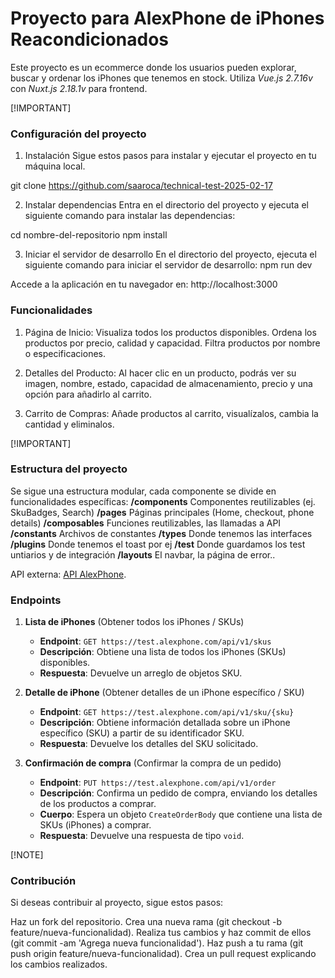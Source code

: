 # Proyecto para AlexPhone de iPhones Reacondicionados

Este proyecto es un ecommerce donde los usuarios pueden explorar, buscar y ordenar los iPhones que tenemos en stock.
Utiliza _Vue.js 2.7.16v_ con _Nuxt.js 2.18.1v_ para frontend.

[!IMPORTANT]

### Configuración del proyecto

1. Instalación
   Sigue estos pasos para instalar y ejecutar el proyecto en tu máquina local.

git clone https://github.com/saaroca/technical-test-2025-02-17

2. Instalar dependencias
   Entra en el directorio del proyecto y ejecuta el siguiente comando para instalar las dependencias:

cd nombre-del-repositorio
npm install

3. Iniciar el servidor de desarrollo
   En el directorio del proyecto, ejecuta el siguiente comando para iniciar el servidor de desarrollo:
   npm run dev

Accede a la aplicación en tu navegador en:
http://localhost:3000

### Funcionalidades

1. Página de Inicio:
   Visualiza todos los productos disponibles.
   Ordena los productos por precio, calidad y capacidad.
   Filtra productos por nombre o especificaciones.

2. Detalles del Producto:
   Al hacer clic en un producto, podrás ver su imagen, nombre, estado, capacidad de almacenamiento, precio y una opción para añadirlo al carrito.

3. Carrito de Compras:
   Añade productos al carrito, visualízalos, cambia la cantidad y eliminalos.

[!IMPORTANT]
### Estructura del proyecto

Se sigue una estructura modular, cada componente se divide en funcionalidades específicas:
**/components** Componentes reutilizables (ej. SkuBadges, Search)
**/pages** Páginas principales (Home, checkout, phone details)
**/composables** Funciones reutilizables, las llamadas a API
**/constants** Archivos de constantes
**/types** Donde tenemos las interfaces
**/plugins** Donde tenemos el toast por ej
**/test** Donde guardamos los test untiarios y de integración
**/layouts** El navbar, la página de error..

API externa: [API AlexPhone](https://test.alexphone.com/api/v1).

### Endpoints

1. **Lista de iPhones** (Obtener todos los iPhones / SKUs)

   - **Endpoint**: `GET https://test.alexphone.com/api/v1/skus`
   - **Descripción**: Obtiene una lista de todos los iPhones (SKUs) disponibles.
   - **Respuesta**: Devuelve un arreglo de objetos SKU.

2. **Detalle de iPhone** (Obtener detalles de un iPhone específico / SKU)

   - **Endpoint**: `GET https://test.alexphone.com/api/v1/sku/{sku}`
   - **Descripción**: Obtiene información detallada sobre un iPhone específico (SKU) a partir de su identificador SKU.
   - **Respuesta**: Devuelve los detalles del SKU solicitado.

3. **Confirmación de compra** (Confirmar la compra de un pedido)

   - **Endpoint**: `PUT https://test.alexphone.com/api/v1/order`
   - **Descripción**: Confirma un pedido de compra, enviando los detalles de los productos a comprar.
   - **Cuerpo**: Espera un objeto `CreateOrderBody` que contiene una lista de SKUs (iPhones) a comprar.
   - **Respuesta**: Devuelve una respuesta de tipo `void`.


[!NOTE]
### Contribución

Si deseas contribuir al proyecto, sigue estos pasos:

Haz un fork del repositorio.
Crea una nueva rama (git checkout -b feature/nueva-funcionalidad).
Realiza tus cambios y haz commit de ellos (git commit -am 'Agrega nueva funcionalidad').
Haz push a tu rama (git push origin feature/nueva-funcionalidad).
Crea un pull request explicando los cambios realizados.
